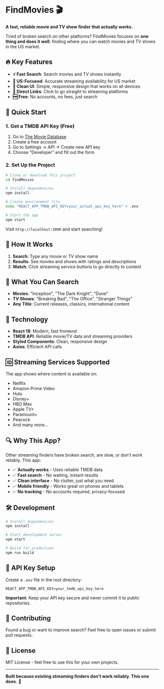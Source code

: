 # FindMovies 🎬

**A fast, reliable movie and TV show finder that actually works.**

Tired of broken search on other platforms? FindMovies focuses on **one thing and does it well**: finding where you can watch movies and TV shows in the US market.

## 🔥 Key Features

- **⚡ Fast Search**: Search movies and TV shows instantly
- **🎯 US-Focused**: Accurate streaming availability for US market
- **📱 Clean UI**: Simple, responsive design that works on all devices
- **🔗 Direct Links**: Click to go straight to streaming platforms
- **🆓 Free**: No accounts, no fees, just search

## 🚀 Quick Start

### 1. Get a TMDB API Key (Free)

1. Go to [The Movie Database](https://www.themoviedb.org/)
2. Create a free account
3. Go to Settings → API → Create new API key
4. Choose "Developer" and fill out the form

### 2. Set Up the Project

```bash
# Clone or download this project
cd findMovies

# Install dependencies
npm install

# Create environment file
echo "REACT_APP_TMDB_API_KEY=your_actual_api_key_here" > .env

# Start the app
npm start
```

Visit `http://localhost:3000` and start searching!

## 🎯 How It Works

1. **Search**: Type any movie or TV show name
2. **Results**: See movies and shows with ratings and descriptions  
3. **Watch**: Click streaming service buttons to go directly to content

## 📱 What You Can Search

- **Movies**: "Inception", "The Dark Knight", "Dune"
- **TV Shows**: "Breaking Bad", "The Office", "Stranger Things"
- **Any Title**: Current releases, classics, international content

## 🔧 Technology

- **React 18**: Modern, fast frontend
- **TMDB API**: Reliable movie/TV data and streaming providers
- **Styled Components**: Clean, responsive design
- **Axios**: Efficient API calls

## 🆔 Streaming Services Supported

The app shows where content is available on:

- Netflix
- Amazon Prime Video  
- Hulu
- Disney+
- HBO Max
- Apple TV+
- Paramount+
- Peacock
- And many more...

## 🔍 Why This App?

Other streaming finders have broken search, are slow, or don't work reliably. This app:

- ✅ **Actually works** - Uses reliable TMDB data
- ✅ **Fast search** - No waiting, instant results
- ✅ **Clean interface** - No clutter, just what you need
- ✅ **Mobile friendly** - Works great on phones and tablets
- ✅ **No tracking** - No accounts required, privacy-focused

## 🛠️ Development

```bash
# Install dependencies
npm install

# Start development server
npm start

# Build for production
npm run build
```

## 📄 API Key Setup

Create a `.env` file in the root directory:

```
REACT_APP_TMDB_API_KEY=your_tmdb_api_key_here
```

**Important**: Keep your API key secure and never commit it to public repositories.

## 🤝 Contributing

Found a bug or want to improve search? Feel free to open issues or submit pull requests.

## 📝 License

MIT License - feel free to use this for your own projects.

---

**Built because existing streaming finders don't work reliably. This one does.** 🎯 